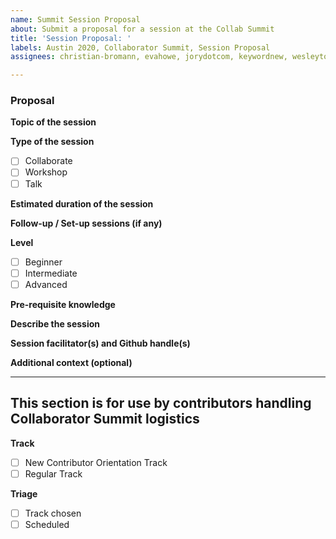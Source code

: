 ```yaml
---
name: Summit Session Proposal
about: Submit a proposal for a session at the Collab Summit
title: 'Session Proposal: '
labels: Austin 2020, Collaborator Summit, Session Proposal
assignees: christian-bromann, evahowe, jorydotcom, keywordnew, wesleytodd, waleedashraf

---
```


### Proposal

<!--
Thank you! You are submitting a topic for the next Collaborator's Summit, Austin (TX) 2020!

Please include as much detail as you are able to at this moment. Don't worry, it doesn't have to be complete.

Please feel free to link to any other issue, PR, or resource that could be relevant.
-->

**Topic of the session**

<!--
Example: "Session space for jQuery Core contributors"
-->

**Type of the session**

<!--
Replace the space between the brackets with an x, like [x], to create a checked box.
-->

- [ ] Collaborate
- [ ] Workshop
- [ ] Talk

**Estimated duration of the session**

<!--
Example: 1 hour / TBD / Open for discussion
-->

**Follow-up / Set-up sessions (if any)**

<!--
List the sessions that are related. This will help with the sequence of scheduling.

Example: This session depends on the discussions happening in #254.
-->

**Level**

<!--
This is the expected level of familiarity with the subject of the session.

Example: If the subject of the session is Node.js, and participants cannot contribute without minimum Intermediate familiarity, the x should go in Intermediate and Advanced.

Note that your choice of Level will signal expectations to your potential participants.
-->

- [ ] Beginner
- [ ] Intermediate
- [ ] Advanced

**Pre-requisite knowledge**

<!--
List pre-requisite knowledge that it would be required for participants to have. This is different from Level above. Pre-requisite knowledge 

Example: It would be helpful for attendees to have some familiarity with the processes of the Release WG, since we plan to do a minor release during the session. That being said, we are happy to walk newer folks through the process.
-->

**Describe the session**

<!--
It's ok to keep this very short, especially if you haven't yet finalized the specifics.
-->

**Session facilitator(s) and Github handle(s)**

<!--
Example: Your name (@yourgithubhandle), Another name (@anothergithubhandle).

Here's a handy [guide](https://github.com/nodejs/summit/blob/master/SESSION_FACILITATOR_GUIDE.md) for the person or persons who will facilitate this session.
-->

**Additional context (optional)**

<!--
Please let us know if this session is:
- needs to be led by someone remotely
- needs to be held at a specific time/date, and if so, which which that is
-->

----

<!--
Thank you for the Session Proposal. You're done! The next section is for logistics and planning only.
-->

## This section is for use by contributors handling Collaborator Summit logistics

**Track**

- [ ] New Contributor Orientation Track
- [ ] Regular Track

**Triage**

- [ ] Track chosen
- [ ] Scheduled